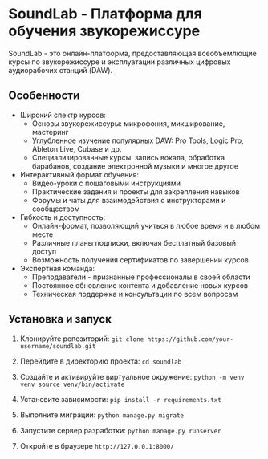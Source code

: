 # SoundLab - Платформа для обучения звукорежиссуре

SoundLab - это онлайн-платформа, предоставляющая всеобъемлющие курсы по звукорежиссуре и эксплуатации различных цифровых аудиорабочих станций (DAW).

## Особенности

- Широкий спектр курсов:
  - Основы звукорежиссуры: микрофония, микширование, мастеринг
  - Углубленное изучение популярных DAW: Pro Tools, Logic Pro, Ableton Live, Cubase и др.
  - Специализированные курсы: запись вокала, обработка барабанов, создание электронной музыки и многое другое
- Интерактивный формат обучения:
  - Видео-уроки с пошаговыми инструкциями
  - Практические задания и проекты для закрепления навыков
  - Форумы и чаты для взаимодействия с инструкторами и сообществом
- Гибкость и доступность:
  - Онлайн-формат, позволяющий учиться в любое время и в любом месте
  - Различные планы подписки, включая бесплатный базовый доступ
  - Возможность получения сертификатов по завершении курсов
- Экспертная команда:
  - Преподаватели - признанные профессионалы в своей области
  - Постоянное обновление контента и добавление новых курсов
  - Техническая поддержка и консультации по всем вопросам

## Установка и запуск

1. Клонируйте репозиторий:
```git clone https://github.com/your-username/soundlab.git```

2. Перейдите в директорию проекта:
```cd soundlab```

3. Создайте и активируйте виртуальное окружение:
```python -m venv venv source venv/bin/activate```

4. Установите зависимости:
```pip install -r requirements.txt```

5. Выполните миграции:
```python manage.py migrate```

6. Запустите сервер разработки:
```python manage.py runserver```

7. Откройте в браузере `http://127.0.0.1:8000/`
